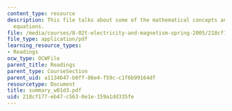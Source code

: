 ```yaml
---
content_type: resource
description: This file talks about some of the mathematical concepts and Maxwell?s
  equations.
file: /media/courses/8-02t-electricity-and-magnetism-spring-2005/218cf177eb47c5630e1e159a1dd335fe_summary_w01d3.pdf
file_type: application/pdf
learning_resource_types:
- Readings
ocw_type: OCWFile
parent_title: Readings
parent_type: CourseSection
parent_uid: a1134647-b0ff-86e4-f59c-c1f6b99164df
resourcetype: Document
title: summary_w01d3.pdf
uid: 218cf177-eb47-c563-0e1e-159a1dd335fe
---
```

